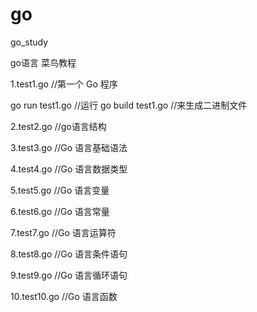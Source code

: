 # go
go_study

go语言 菜鸟教程

1.test1.go  //第一个 Go 程序

   go run test1.go    //运行
   go build test1.go  //来生成二进制文件

2.test2.go  //go语言结构
  
3.test3.go  //Go 语言基础语法

4.test4.go  //Go 语言数据类型

5.test5.go  //Go 语言变量

6.test6.go  //Go 语言常量

7.test7.go  //Go 语言运算符

8.test8.go  //Go 语言条件语句

9.test9.go  //Go 语言循环语句

10.test10.go  //Go 语言函数


